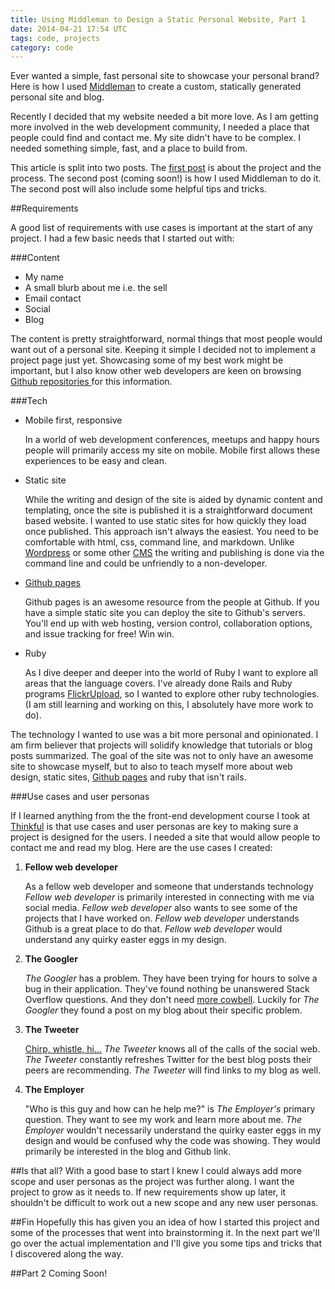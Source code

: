 ```yaml
---
title: Using Middleman to Design a Static Personal Website, Part 1
date: 2014-04-21 17:54 UTC
tags: code, projects
category: code
---
```


Ever wanted a simple, fast personal site to showcase your personal brand? Here is how I used [Middleman](http://middlemanapp.com/) to create a custom, statically generated personal site and blog.

Recently I decided that my website needed a bit more love. As I am getting more involved in the web development community, I needed a place that people could find and contact me. My site didn't have to be complex. I needed something simple, fast, and a place to build from.

This article is split into two posts. The [first post](http://noahpatterson.me/blog/code/using-middleman-to-design-a-static-personal-website-part-1/) is about the project and the process. The second post (coming soon!) is how I used Middleman to do it. The second post will also include some helpful tips and tricks.

##Requirements

A good list of requirements with use cases is important at the start of any project. I had a few basic needs that I started out with:

###Content
+ My name
+ A small blurb about me i.e. the sell
+ Email contact
+ Social
+ Blog

The content is pretty straightforward, normal things that most people would want out of a personal site. Keeping it simple I decided not to implement a project page just yet. Showcasing some of my best work might be important, but I also know other web developers are keen on browsing [Github repositories ](https://github.com/noahpatterson) for this information.

###Tech
+ Mobile first, responsive 

    In a world of web development conferences, meetups and happy hours people will primarily access my site on mobile. Mobile first allows these experiences to be easy and clean.

+ Static site

    While the writing and design of the site is aided by dynamic content and templating, once the site is published it is a straightforward document based website. I wanted to use static sites for how quickly they load once published. This approach isn't always the easiest. You need to be comfortable with html, css, command line, and markdown. Unlike [Wordpress](http://wordpress.org/) or some other [CMS](http://en.wikipedia.org/wiki/Content_management_system) the writing and publishing is done via the command line and could be unfriendly to a non-developer.

+ [Github pages](https://pages.github.com/)

    Github pages is an awesome resource from the people at Github. If you have a simple static site you can deploy the site to Github's servers. You'll end up with web hosting, version control, collaboration options, and issue tracking for free! Win win.

+ Ruby

    As I dive deeper and deeper into the world of Ruby I want to explore all areas that the language covers. I've already done Rails and Ruby programs [FlickrUpload](https://github.com/noahpatterson/flickrUpload), so I wanted to explore other ruby technologies. (I am still learning and working on this, I absolutely have more work to do).

The technology I wanted to use was a bit more personal and opinionated. I am firm believer that projects will solidify knowledge that tutorials or blog posts summarized. The goal of the site was not to only have an awesome site to showcase myself, but to also to teach myself more about web design, static sites, [Github pages](https://pages.github.com/) and ruby that isn't rails.

###Use cases and user personas

If I learned anything from the the front-end development course I took at [Thinkful](http://www.thinkful.com/) is that use cases and user personas are key to making sure a project is designed for the users. I needed a site that would allow people to contact me and read my blog. Here are the use cases I created:

1. **Fellow web developer**

    As a fellow web developer and someone that understands technology *Fellow web developer* is primarily interested in connecting with me via social media. *Fellow web developer* also wants to see some of the projects that I have worked on. *Fellow web developer* understands Github is a great place to do that. *Fellow web developer* would understand any quirky easter eggs in my design.

2. **The Googler**

    *The Googler* has a problem. They have been trying for hours to solve a bug in their application. They've found nothing be unanswered Stack Overflow questions. And they don't need [more cowbell](http://www.hulu.com/watch/536145). Luckily for *The Googler* they found a post on my blog about their specific problem.
3. **The Tweeter**

    [Chirp, whistle, hi...](http://birds.audubon.org/birdid/search#block-facetapi-FT0LhKpqhCSyyrwU4uxdyeyJe96iSqUf) *The Tweeter* knows all of the calls of the social web. *The Tweeter* constantly refreshes Twitter for the best blog posts their peers are recommending. *The Tweeter* will find links to my blog as well.

4. **The Employer**

    "Who is this guy and how can he help me?" is *The Employer's* primary question. They want to see my work and learn more about me. *The Employer* wouldn't necessarily understand the quirky easter eggs in my design and would be confused why the code was showing. They would primarily be interested in the blog and Github link.

##Is that all?
With a good base to start I knew I could always add more scope and user personas as the project was further along. I want the project to grow as it needs to. If new requirements show up later, it shouldn't be difficult to work out  a new scope and any new user personas.

##Fin
Hopefully this has given you an idea of how I started this project and some of the processes that went into brainstorming it. In the next part we'll go over the actual implementation and I'll give you some tips and tricks that I discovered along the way.

##Part 2 Coming Soon!